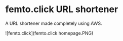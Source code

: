# femto.click URL shortener

A URL shortener made completely using AWS.

![femto.click](femto.click homepage.PNG)